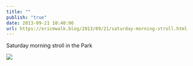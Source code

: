 ```yaml
---
title: ""
publish: "true"
date: 2013-09-21 10:40:06
url: https://ericmwalk.blog/2013/09/21/saturday-morning-stroll.html
---
```


Saturday morning stroll in the Park

![](https://ericmwalk.blog/uploads/2022/f1990fe3d0.jpg)